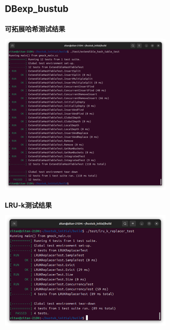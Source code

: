 # DBexp_bustub

## 可拓展哈希测试结果
![](https://github.com/MountMist/DBexp_bustub/blob/main/%E5%8F%AF%E6%8B%93%E5%B1%95%E5%93%88%E5%B8%8C%E6%B5%8B%E8%AF%95%E7%BB%93%E6%9E%9C.png?raw=true)

## LRU-k测试结果
![](https://github.com/MountMist/DBexp_bustub/blob/main/LRU_K%E6%B5%8B%E8%AF%95%E7%BB%93%E6%9E%9C.png?raw=true)

